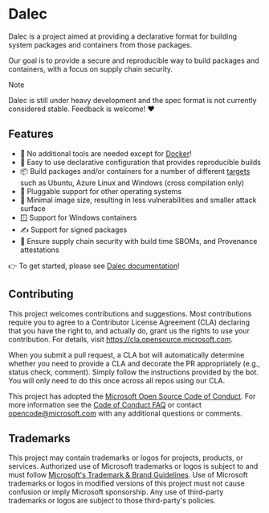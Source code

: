 # Dalec

Dalec is a project aimed at providing a declarative format for building system packages and containers from those packages.


Our goal is to provide a secure and reproducible way to build packages and containers, with a focus on supply chain security.

> [!NOTE]
> Dalec is still under heavy development and the spec format is not currently considered stable. Feedback is welcome! ❤️

## Features

- 🐳 No additional tools are needed except for [Docker](https://docs.docker.com/engine/install/)!
- 🚀 Easy to use declarative configuration that provides reproducible builds
- 📦 Build packages and/or containers for a number of different [targets](https://github.com/azure.github.io/dalec/targets) such as Ubuntu, Azure Linux and Windows (cross compilation only)
- 🔌 Pluggable support for other operating systems
- 🤏 Minimal image size, resulting in less vulnerabilities and smaller attack surface
- 🪟 Support for Windows containers
- ✍️ Support for signed packages
- 🔐 Ensure supply chain security with build time SBOMs, and Provenance attestations

👉 To get started, please see [Dalec documentation](https://azure.github.io/dalec/)!

## Contributing

This project welcomes contributions and suggestions. Most contributions require you to agree to a
Contributor License Agreement (CLA) declaring that you have the right to, and actually do, grant us
the rights to use your contribution. For details, visit https://cla.opensource.microsoft.com.

When you submit a pull request, a CLA bot will automatically determine whether you need to provide
a CLA and decorate the PR appropriately (e.g., status check, comment). Simply follow the instructions
provided by the bot. You will only need to do this once across all repos using our CLA.

This project has adopted the [Microsoft Open Source Code of Conduct](https://opensource.microsoft.com/codeofconduct/).
For more information see the [Code of Conduct FAQ](https://opensource.microsoft.com/codeofconduct/faq/) or
contact [opencode@microsoft.com](mailto:opencode@microsoft.com) with any additional questions or comments.

## Trademarks

This project may contain trademarks or logos for projects, products, or services. Authorized use of Microsoft
trademarks or logos is subject to and must follow
[Microsoft's Trademark & Brand Guidelines](https://www.microsoft.com/en-us/legal/intellectualproperty/trademarks/usage/general).
Use of Microsoft trademarks or logos in modified versions of this project must not cause confusion or imply Microsoft sponsorship.
Any use of third-party trademarks or logos are subject to those third-party's policies.

